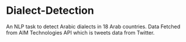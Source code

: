 # Dialect-Detection
An NLP task to detect Arabic dialects in 18 Arab countries.
Data Fetched from AIM Technologies API which is tweets data from Twitter.
